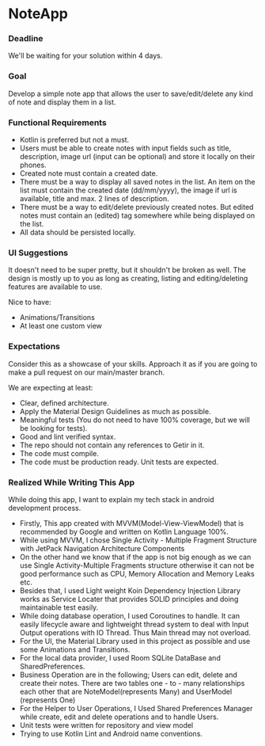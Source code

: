# NoteApp

### Deadline

We'll be waiting for your solution within 4 days.

### Goal ###

Develop a simple note app that allows the user to save/edit/delete any kind of note and display them in a list.

### Functional Requirements ###

* Kotlin is preferred but not a must.
* Users must be able to create notes with input fields such as title, description, image url (input can be optional) and store it locally on their phones.
* Created note must contain a created date.
* There must be a way to display all saved notes in the list. An item on the list must contain the created date (dd/mm/yyyy), the image if url is available, title and max. 2 lines of description.
* There must be a way to edit/delete previously created notes. But edited notes must contain an (edited) tag somewhere while being displayed on the list.
* All data should be persisted locally.

### UI Suggestions ###

It doesn't need to be super pretty, but it shouldn't be broken as well. The design is mostly up to you as long as creating, listing and editing/deleting features are available to use.

Nice to have:
* Animations/Transitions
* At least one custom view

### Expectations ###

Consider this as a showcase of your skills.
Approach it as if you are going to make a pull request on our main/master branch.

We are expecting at least:
* Clear, defined architecture.
* Apply the Material Design Guidelines as much as possible.
* Meaningful tests (You do not need to have 100% coverage, but we will be looking for tests).
* Good and lint verified syntax.
* The repo should not contain any references to Getir in it.
* The code must compile.
* The code must be production ready. Unit tests are expected.

### Realized While Writing This App  ###

While doing this app, I want to explain my tech stack in android development process.
* Firstly, This app created with MVVM(Model-View-ViewModel) that is recommended by Google and written on Kotlin Language 100%.
* While using MVVM, I chose Single Activity - Multiple Fragment Structure with JetPack Navigation Architecture Components
* On the other hand we know that if the app is not big enough as we can use Single Activity-Multiple Fragments structure otherwise it can not be good performance such as CPU, Memory Allocation and Memory Leaks etc.
* Besides that, I used Light weight Koin Dependency Injection Library works as Service Locater that provides SOLID principles and doing maintainable test easily.
* While doing database operation, I used Coroutines to handle. It can easily lifecycle aware and lightweight thread system to deal with Input Output operations with IO Thread. Thus Main thread may not overload.
* For the UI, the Material Library used in this project as possible and use some Animations and Transitions.
* For the local data provider, I used Room SQLite DataBase and SharedPreferences.
* Business Operation are in the following; Users can edit, delete and create their notes. There are two tables one - to - many relationships each other that are NoteModel(represents Many) and UserModel (represents One)
* For the Helper to User Operations, I Used Shared Preferences Manager while create, edit and delete operations and to handle Users.
* Unit tests were written for repository and view model
* Trying to use Kotlin Lint and Android name conventions.

